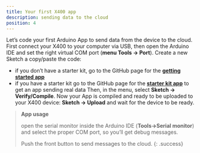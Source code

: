 ```yaml
---
title: Your first X400 app
description: sending data to the cloud
position: 4
---
```


Let’s code your first Arduino App to send data from the device to the cloud. First connect your X400 to your computer via USB, then open the Arduino IDE and set the right virtual COM port (**menu Tools -> Port**). Create a new Sketch a copy/paste the code:
- if you don’t have a starter kit, go  to the GitHub page for the [**getting started app**](https://github.com/Iomote/iomote-app-gettingstarted)
- if you have a starter kit go to the GitHub page for the [**starter kit app**](https://github.com/Iomote/iomote-app-starterkit) to get an app sending real data
Then, in the menu, select **Sketch -> Verify/Compile**.
Now your App is compiled and ready to be uploaded to your X400 device: **Sketch -> Upload** and wait for the device to be ready.

> **App usage**
>
> open the serial monitor inside the Arduino IDE (**Tools->Serial monitor**) and select the proper COM port, so you’ll get debug messages.
> 
> Push the front button to send messages to the cloud. 
{: .success}
